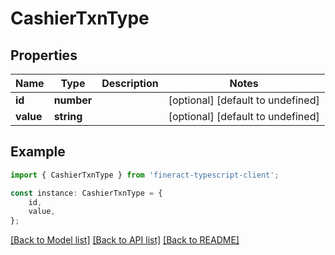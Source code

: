# CashierTxnType


## Properties

Name | Type | Description | Notes
------------ | ------------- | ------------- | -------------
**id** | **number** |  | [optional] [default to undefined]
**value** | **string** |  | [optional] [default to undefined]

## Example

```typescript
import { CashierTxnType } from 'fineract-typescript-client';

const instance: CashierTxnType = {
    id,
    value,
};
```

[[Back to Model list]](../README.md#documentation-for-models) [[Back to API list]](../README.md#documentation-for-api-endpoints) [[Back to README]](../README.md)
